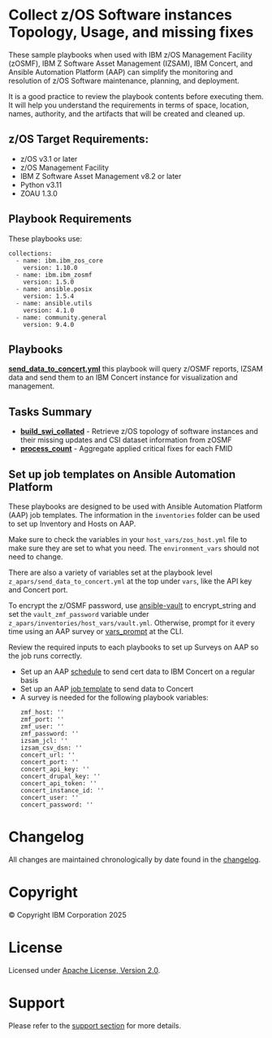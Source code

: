 # Collect z/OS Software instances Topology, Usage, and missing fixes 

These sample playbooks when used with IBM z/OS Management Facility (zOSMF), IBM Z Software Asset Management (IZSAM), IBM Concert, and Ansible Automation Platform (AAP) can simplify the monitoring and resolution of z/OS Software maintenance, planning, and deployment.

It is a good practice to review the playbook contents before executing them.
It will help you understand the requirements in terms of space, location, names,
authority, and the artifacts that will be created and cleaned up.

## z/OS Target Requirements:
- z/OS v3.1 or later
- z/OS Management Facility
- IBM Z Software Asset Management v8.2 or later
- Python v3.11
- ZOAU 1.3.0

## Playbook Requirements
These playbooks use:

    collections:
      - name: ibm.ibm_zos_core
        version: 1.10.0
      - name: ibm.ibm_zosmf
        version: 1.5.0
      - name: ansible.posix
        version: 1.5.4
      - name: ansible.utils
        version: 4.1.0
      - name: community.general
        version: 9.4.0

## Playbooks
[**send_data_to_concert.yml**](send_data_to_concert.yml) this playbook will query z/OSMF reports, IZSAM data and send them to an IBM Concert instance for visualization and management.

## Tasks Summary
- [**build_swi_collated**](build_swi_collated.yml) - Retrieve z/OS topology of software instances and their missing updates and CSI dataset information from zOSMF
- [**process_count**](process_count.yml) - Aggregate applied critical fixes for each FMID

## Set up job templates on Ansible Automation Platform
These playbooks are designed to be used with Ansible Automation Platform (AAP) job templates. The information in the `inventories` folder can be used to set up Inventory and Hosts on AAP. 

Make sure to check the variables in your `host_vars/zos_host.yml` file to make sure they are set to what you need. The `environment_vars` should not need to change.

There are also a variety of variables set at the playbook level `z_apars/send_data_to_concert.yml` at the top under `vars`, like the API key and Concert port.

To encrypt the z/OSMF password, use [ansible-vault](https://docs.ansible.com/ansible/2.8/user_guide/vault.html#ansible-vault) to encrypt_string and set the `vault_zmf_password` variable under `z_apars/inventories/host_vars/vault.yml`. Otherwise, prompt for it every time using an AAP survey or [vars_prompt](https://docs.ansible.com/ansible/latest/playbook_guide/playbooks_prompts.html) at the CLI.

Review the required inputs to each playbooks to set up Surveys on AAP so the job runs correctly.

- Set up an AAP [schedule](https://docs.ansible.com/automation-controller/latest/html/userguide/scheduling.html) to send cert data to IBM Concert on a regular basis
- Set up an AAP [job template](https://docs.ansible.com/automation-controller/latest/html/userguide/job_templates.html#create-a-job-template) to send data to Concert
- A survey is needed for the following playbook variables:
  ```
  zmf_host: ''
  zmf_port: ''
  zmf_user: ''
  zmf_password: ''
  izsam_jcl: ''
  izsam_csv_dsn: ''
  concert_url: ''
  concert_port: ''
  concert_api_key: ''
  concert_drupal_key: ''
  concert_api_token: ''
  concert_instance_id: ''
  concert_user: ''
  concert_password: ''
  ```

# Changelog
All changes are maintained chronologically by date found in the
[changelog](changelog.yml).

# Copyright
© Copyright IBM Corporation 2025

# License
Licensed under [Apache License,
Version 2.0](https://opensource.org/licenses/Apache-2.0).

# Support
Please refer to the [support section](../../../README.md#support) for more
details.